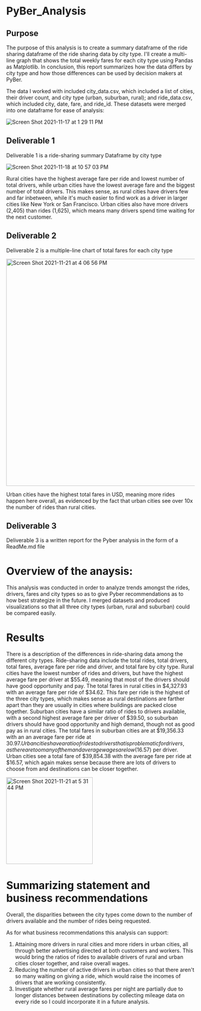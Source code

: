 # PyBer_Analysis

## Purpose
The purpose of this analysis is to create a summary dataframe of the ride sharing dataframe of the ride sharing data by city type. I'll create a multi-line graph that shows the total weekly fares for each city type using Pandas as Matplotlib. In conclusion, this report summarizes how the data differs by city type and how those differences can be used by decision makers at PyBer. 

The data I worked with included city_data.csv, which included a list of cities, their driver count, and city type (urban, suburban, rural); and ride_data.csv, which included city, date, fare, and ride_id. These datasets were merged into one dataframe for ease of analysis:

![Screen Shot 2021-11-17 at 1 29 11 PM](https://user-images.githubusercontent.com/89936913/142285420-148e4baa-4bbd-4169-b0de-41d293c66741.png)


## Deliverable 1
Deliverable 1 is a ride-sharing summary Dataframe by city type

![Screen Shot 2021-11-18 at 10 57 03 PM](https://user-images.githubusercontent.com/89936913/142579159-e48ae335-caeb-4bfd-a984-c327c627c0a8.png)

Rural cities have the highest average fare per ride and lowest number of total drivers, while urban cities have the lowest average fare and the biggest number of total drivers. This makes sense, as rural cities have drivers few and far inbetween, while it's much easier to find work as a driver in larger cities like New York or San Francisco. Urban cities also have more drivers (2,405) than rides (1,625), which means many drivers spend time waiting for the next customer. 

## Deliverable 2
Deliverable 2 is a multiple-line chart of total fares for each city type

<img width="605" alt="Screen Shot 2021-11-21 at 4 06 56 PM" src="https://user-images.githubusercontent.com/89936913/142784609-2f1cd224-5807-47b6-86d0-3417dd8654c0.png">

Urban cities have the highest total fares in USD, meaning more rides happen here overall, as evidenced by the fact that urban cities see over 10x the number of rides than rural cities. 

## Deliverable 3
Deliverable 3 is a written report for the Pyber analysis in the form of a ReadMe.md file

# Overview of the anaysis:
This analysis was conducted in order to analyze trends amongst the rides, drivers, fares and city types so as to give Pyber recommendations as to how best strategize in the future. I merged datasets and produced visualizations so that all three city types (urban, rural and suburban) could be compared easily. 

# Results
There is a description of the differences in ride-sharing data among the different city types. Ride-sharing data include the total rides, total drivers, total fares, average fare per ride and driver, and total fare by city type.
Rural cities have the lowest number of rides and drivers, but have the highest average fare per driver at $55.49, meaning that most of the drivers should have good opportunity and pay. The total fares in rural cities in $4,327.93 with an average fare per ride of $34.62. This fare per ride is the highest of the three city types, which makes sense as rural destinations are farther apart than they are usually in cities where buildings are packed close together. 
Suburban cities have a similar ratio of rides to drivers available, with a second highest average fare per driver of $39.50, so suburban drivers should have good opportunity and high demand, though not as good pay as in rural cities. The total fares in suburban cities are at $19,356.33 with an an average fare per ride at $30.97. 
Urban cities have a ratio of rides to drivers that is problematic for drivers, as there are too many of them and average wages are low ($16.57) per driver. Urban cities see a total fare of $39,854.38 with the average fare per ride at $16.57, which again makes sense because there are lots of drivers to choose from and destinations can be closer together. 

<img width="231" alt="Screen Shot 2021-11-21 at 5 31 44 PM" src="https://user-images.githubusercontent.com/89936913/142788360-e775c5d7-5eee-479e-a4ff-fcf5d6802559.png">



# Summarizing statement and business recommendations
Overall, the disparities between the city types come down to the number of drivers available and the number of rides being requested. 

As for what business recommendations this analysis can support:
1. Attaining more drivers in rural cities and more riders in urban cities, all through better advertising directed at both customers and workers. This would bring the ratios of rides to available drivers of rural and urban cities closer together, and raise overall wages. 
2. Reducing the number of active drivers in urban cities so that there aren't so many waiting on giving a ride, which would raise the incomes of drivers that are working consistently. 
3. Investigate whether rural average fares per night are partially due to longer distances between destinations by collecting mileage data on every ride so I could incorporate it in a future analysis. 

